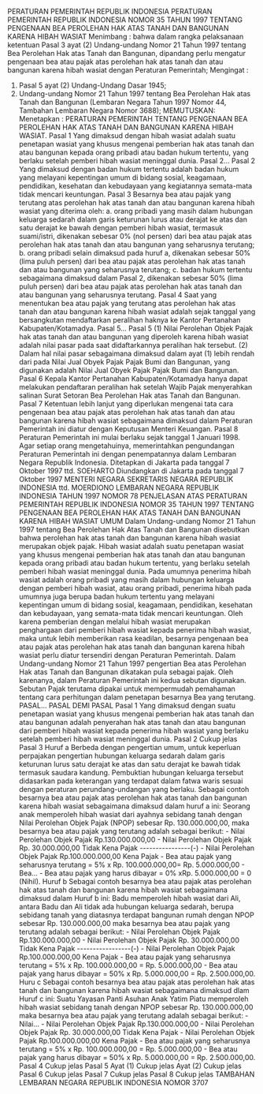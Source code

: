  PERATURAN PEMERINTAH REPUBLIK INDONESIA PERATURAN PEMERINTAH REPUBLIK INDONESIA NOMOR 35 TAHUN 1997 TENTANG PENGENAAN BEA PEROLEHAN HAK ATAS TANAH DAN BANGUNAN KARENA HIBAH WASIAT
Menimbang :
 bahwa dalam rangka pelaksanaan ketentuan Pasal 3 ayat (2) Undang-undang Nomor 21 Tahun 1997 tentang Bea Perolehan Hak atas Tanah dan Bangunan, dipandang perlu mengatur pengenaan bea atau pajak atas perolehan hak atas tanah dan atau bangunan karena hibah wasiat dengan Peraturan Pemerintah;
Mengingat :

1. Pasal 5 ayat (2) Undang-Undang Dasar 1945;
2. Undang-undang Nomor 21 Tahun 1997 tentang Bea Perolehan Hak atas Tanah dan Bangunan (Lembaran Negara Tahun 1997 Nomor 44, Tambahan Lembaran Negara Nomor 3688);
MEMUTUSKAN:
 Menetapkan : PERATURAN PEMERINTAH TENTANG PENGENAAN BEA PEROLEHAN HAK ATAS TANAH DAN BANGUNAN KARENA HIBAH WASIAT.
Pasal 1
Yang dimaksud dengan hibah wasiat adalah suatu penetapan wasiat yang khusus mengenai pemberian hak atas tanah dan atau bangunan kepada orang pribadi atau badan hukum tertentu, yang berlaku setelah pemberi hibah wasiat meninggal dunia. Pasal 2…
Pasal 2
Yang dimaksud dengan badan hukum tertentu adalah badan hukum yang melayani kepentingan umum di bidang sosial, keagamaan, pendidikan, kesehatan dan kebudayaan yang kegiatannya semata-mata tidak mencari keuntungan.
Pasal 3
Besarnya bea atau pajak yang terutang atas perolehan hak atas tanah dan atau bangunan karena hibah wasiat yang diterima oleh:
a. orang pribadi yang masih dalam hubungan keluarga sedarah dalam garis keturunan lurus atau derajat ke atas dan satu derajat ke bawah dengan pemberi hibah wasiat, termasuk suami/istri, dikenakan sebesar 0% (nol persen) dari bea atau pajak atas perolehan hak atas tanah dan atau bangunan yang seharusnya terutang;
b. orang pribadi selain dimaksud pada huruf a, dikenakan sebesar 50% (lima puluh persen) dari bea atau pajak atas perolehan hak atas tanah dan atau bangunan yang seharusnya terutang;
c. badan hukum tertentu sebagaimana dimaksud dalam Pasal 2, dikenakan sebesar 50% (lima puluh persen) dari bea atau pajak atas perolehan hak atas tanah dan atau bangunan yang seharusnya terutang.
Pasal 4
Saat yang menentukan bea atau pajak yang terutang atas perolehan hak atas tanah dan atau bangunan karena hibah wasiat adalah sejak tanggal yang bersangkutan mendaftarkan peralihan haknya ke Kantor Pertanahan Kabupaten/Kotamadya. Pasal 5…
Pasal 5
(1) Nilai Perolehan Objek Pajak hak atas tanah dan atau bangunan yang diperoleh karena hibah wasiat adalah nilai pasar pada saat didaftarkannya peralihan hak tersebut.
(2) Dalam hal nilai pasar sebagaimana dimaksud dalam ayat (1) lebih rendah dari pada Nilai Jual Obyek Pajak Pajak Bumi dan Bangunan, yang digunakan adalah Nilai Jual Obyek Pajak Pajak Bumi dan Bangunan.
Pasal 6
Kepala Kantor Pertanahan Kabupaten/Kotamadya hanya dapat melakukan pendaftaran peralihan hak setelah Wajib Pajak menyerahkan salinan Surat Setoran Bea Perolehan Hak atas Tanah dan Bangunan.
Pasal 7
Ketentuan lebih lanjut yang diperlukan mengenai tata cara pengenaan bea atau pajak atas perolehan hak atas tanah dan atau bangunan karena hibah wasiat sebagaimana dimaksud dalam Peraturan Pemerintah ini diatur dengan Keputusan Menteri Keuangan.
Pasal 8
Peraturan Pemerintah ini mulai berlaku sejak tanggal 1 Januari 1998.
Agar setiap orang mengetahuinya, memerintahkan pengundangan Peraturan Pemerintah ini dengan penempatannya dalam Lembaran Negara Republik Indonesia. Ditetapkan di Jakarta pada tanggal 7 Oktober 1997 ttd. SOEHARTO Diundangkan di Jakarta pada tanggal 7 Oktober 1997 MENTERI NEGARA SEKRETARIS NEGARA REPUBLIK INDONESIA ttd. MOERDIONO LEMBARAN NEGARA REPUBLIK INDONESIA TAHUN 1997 NOMOR 78 PENJELASAN ATAS PERATURAN PEMERINTAH REPUBLIK INDONESIA NOMOR 35 TAHUN 1997 TENTANG PENGENAAN BEA PEROLEHAN HAK ATAS TANAH DAN BANGUNAN KARENA HIBAH WASIAT UMUM Dalam Undang-undang Nomor 21 Tahun 1997 tentang Bea Perolehan Hak Atas Tanah dan Bangunan disebutkan bahwa perolehan hak atas tanah dan bangunan karena hibah wasiat merupakan objek pajak. Hibah wasiat adalah suatu penetapan wasiat yang khusus mengenai pemberian hak atas tanah dan atau bangunan kepada orang pribadi atau badan hukum tertentu, yang berlaku setelah pemberi hibah wasiat meninggal dunia. Pada umumnya penerima hibah wasiat adalah orang pribadi yang masih dalam hubungan keluarga dengan pemberi hibah wasiat, atau orang pribadi, penerima hibah pada umumnya juga berupa badan hukum tertentu yang melayani kepentingan umum di bidang sosial, keagamaan, pendidikan, kesehatan dan kebudayaan, yang semata-mata tidak mencari keuntungan. Oleh karena pemberian dengan melalui hibah wasiat merupakan penghargaan dari pemberi hibah wasiat kepada penerima hibah wasiat, maka untuk lebih memberikan rasa keadilan, besarnya pengenaan bea atau pajak atas perolehan hak atas tanah dan bangunan karena hibah wasiat perlu diatur tersendiri dengan Peraturan Pemerintah. Dalam Undang-undang Nomor 21 Tahun 1997 pengertian Bea atas Perolehan Hak atas Tanah dan Bangunan dikatakan pula sebagai pajak. Oleh karenanya, dalam Peraturan Pemerintah ini kedua sebutan digunakan. Sebutan Pajak terutama dipakai untuk mempermudah pemahaman tentang cara perhitungan dalam penetapan besarnya Bea yang terutang. PASAL… PASAL DEMI PASAL
Pasal 1
Yang dimaksud dengan suatu penetapan wasiat yang khusus mengenai pemberian hak atas tanah dan atau bangunan adalah penyerahan hak atas tanah dan atau bangunan dari pemberi hibah wasiat kepada penerima hibah wasiat yang berlaku setelah pemberi hibah wasiat meninggal dunia.
Pasal 2
Cukup jelas
Pasal 3
Huruf a Berbeda dengan pengertian umum, untuk keperluan perpajakan pengertian hubungan keluarga sedarah dalam garis keturunan lurus satu derajat ke atas dan satu derajat ke bawah tidak termasuk saudara kandung. Pembuktian hubungan keluarga tersebut didasarkan pada keterangan yang terdapat dalam fatwa waris sesuai dengan peraturan perundang-undangan yang berlaku. Sebagai contoh besarnya bea atau pajak atas perolehan hak atas tanah dan bangunan karena hibah wasiat sebagaimana dimaksud dalam huruf a ini: Seorang anak memperoleh hibah wasiat dari ayahnya sebidang tanah dengan Nilai Perolehan Objek Pajak (NPOP) sebesar Rp. 130.000.000,00, maka besarnya bea atau pajak yang terutang adalah sebagai berikut: - Nilai Perolehan Objek Pajak Rp.130.000.000,00 - Nilai Perolehan Objek Pajak Rp. 30.000.000,00 Tidak Kena Pajak ----------------(-) - Nilai Perolehan Objek Pajak Rp.100.000.000,00 Kena Pajak - Bea atau pajak yang seharusnya terutang = 5% x Rp. 100.000.000,00= Rp. 5.000.000,00 - Bea… - Bea atau pajak yang harus dibayar = 0% xRp. 5.000.000,00 = 0 (Nihil). Huruf b Sebagai contoh besarnya bea atau pajak atas perolehan hak atas tanah dan bangunan karena hibah wasiat sebagaimana dimaksud dalam Huruf b ini: Badu memperoleh hibah wasiat dari Ali, antara Badu dan Ali tidak ada hubungan keluarga sedarah, berupa sebidang tanah yang diatasnya terdapat bangunan rumah dengan NPOP sebesar Rp. 130.000.000,00 maka besarnya bea atau pajak yang terutang adalah sebagai berikut: - Nilai Perolehan Objek Pajak Rp.130.000.000,00 - Nilai Perolehan Objek Pajak Rp. 30.000.000,00 Tidak Kena Pajak -----------------(-) - Nilai Perolehan Objek Pajak Rp.100.000.000,00 Kena Pajak - Bea atau pajak yang seharusnya terutang = 5% x Rp. 100.000.000,00 = Rp. 5.000.000,00 - Bea atau pajak yang harus dibayar = 50% x Rp.
5.000.000,00 = Rp. 2.500.000,00. Huru c Sebagai contoh besarnya bea atau pajak atas perolehan hak atas tanah dan bangunan karena hibah wasiat sebagaimana dimaksud dlam Huruf c ini: Suatu Yayasan Panti Asuhan Anak Yatim Piatu memperoleh hibah wasiat sebidang tanah dengan NPOP sebesar Rp. 130.000.000,00 maka besarnya bea atau pajak yang terutang adalah sebagai berikut: - Nilai… - Nilai Perolehan Objek Pajak Rp.130.000.000,00 - Nilai Perolehan Objek Pajak Rp. 30.000.000,00 Tidak Kena Pajak - Nilai Perolehan Objek Pajak Rp.100.000.000,00 Kena Pajak - Bea atau pajak yang seharusnya terutang = 5% x Rp. 100.000.000,00 = Rp. 5.000.000,00 - Bea atau pajak yang harus dibayar = 50% x Rp. 5.000.000,00 = Rp. 2.500.000,00.
Pasal 4
Cukup jelas
Pasal 5
Ayat (1) Cukup jelas Ayat (2) Cukup jelas
Pasal 6
Cukup jelas
Pasal 7
Cukup jelas
Pasal 8
Cukup jelas TAMBAHAN LEMBARAN NEGARA REPUBLIK INDONESIA NOMOR 3707